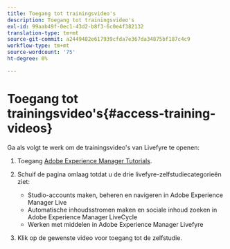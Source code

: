 ```yaml
---
title: Toegang tot trainingsvideo's
description: Toegang tot trainingsvideo's
exl-id: 99aab49f-0ec1-43d2-b8f3-6c0e4f382132
translation-type: tm+mt
source-git-commit: a2449482e617939cfda7e367da34875bf187c4c9
workflow-type: tm+mt
source-wordcount: '75'
ht-degree: 0%

---
```


# Toegang tot trainingsvideo&#39;s{#access-training-videos}

Ga als volgt te werk om de trainingsvideo&#39;s van Livefyre te openen:

1. Toegang [Adobe Experience Manager Tutorials](https://helpx.adobe.com/experience-manager/tutorials.html).
1. Schuif de pagina omlaag totdat u de drie livefyre-zelfstudiecategorieën ziet:

   * Studio-accounts maken, beheren en navigeren in Adobe Experience Manager Live
   * Automatische inhoudsstromen maken en sociale inhoud zoeken in Adobe Experience Manager LiveCycle
   * Werken met middelen in Adobe Experience Manager Livefyre

1. Klik op de gewenste video voor toegang tot de zelfstudie.
